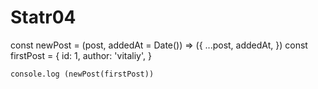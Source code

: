 # Statr04

const newPost = (post, addedAt = Date()) => ({
    ...post,
    addedAt,
})
const firstPost = {
    id: 1,
    author: 'vitaliy',
    }

    console.log (newPost(firstPost))
